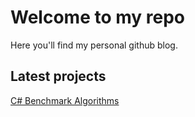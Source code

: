 # Welcome to my repo

Here you'll find my personal github blog.

## Latest projects

[C# Benchmark Algorithms](projects/C%23/Algorithms/)
